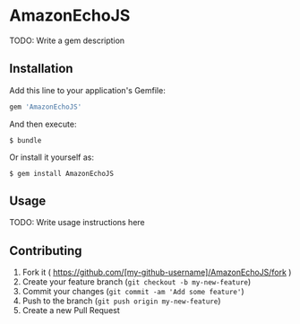 # AmazonEchoJS

TODO: Write a gem description

## Installation

Add this line to your application's Gemfile:

```ruby
gem 'AmazonEchoJS'
```

And then execute:

    $ bundle

Or install it yourself as:

    $ gem install AmazonEchoJS

## Usage

TODO: Write usage instructions here

## Contributing

1. Fork it ( https://github.com/[my-github-username]/AmazonEchoJS/fork )
2. Create your feature branch (`git checkout -b my-new-feature`)
3. Commit your changes (`git commit -am 'Add some feature'`)
4. Push to the branch (`git push origin my-new-feature`)
5. Create a new Pull Request
